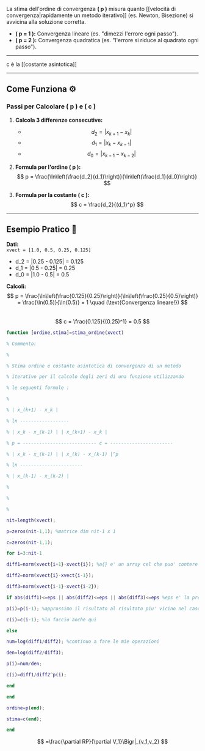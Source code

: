 La stima dell'ordine di convergenza **\( p \)** misura quanto [[velocità di convergenza|rapidamente un metodo iterativo]] (es. Newton, Bisezione) si avvicina alla soluzione corretta.  
- **\( p = 1 \):** Convergenza lineare (es. "dimezzi l'errore ogni passo").  
- **\( p = 2 \):** Convergenza quadratica (es. "l'errore si riduce al quadrato ogni passo").
---

c è la [[costante asintotica]]

---

## Come Funziona ⚙️
### Passi per Calcolare \( p \) e \( c \)
1. **Calcola 3 differenze consecutive:**  

   - $$d_2 = |x_{k+1} - x_k| $$  
   - $$ d_1 = |x_k - x_{k-1}| $$  
   - $$d_0 = |x_{k-1} - x_{k-2}| $$

2. **Formula per l'ordine \( p \):**  
   $$
   p = \frac{\ln\left(\frac{d_2}{d_1}\right)}{\ln\left(\frac{d_1}{d_0}\right)}
   $$

3. **Formula per la costante \( c \):**  
   $$
   c = \frac{d_2}{(d_1)^p}
   $$

---

## Esempio Pratico 📝
**Dati:**  
`xvect = [1.0, 0.5, 0.25, 0.125]`  

-  d_2 = |0.25 - 0.125| = 0.125 
-  d_1 = |0.5 - 0.25| = 0.25 
- d_0 = |1.0 - 0.5| = 0.5 

**Calcoli:**  
$$
p = \frac{\ln\left(\frac{0.125}{0.25}\right)}{\ln\left(\frac{0.25}{0.5}\right)} = \frac{\ln(0.5)}{\ln(0.5)} = 1 \quad (\text{Convergenza lineare!})
$$  
$$
c = \frac{0.125}{(0.25)^1} = 0.5
$$



```matlab
function [ordine,stima]=stima_ordine(xvect)

% Commento:

%

% Stima ordine e costante asintotica di convergenza di un metodo

% iterativo per il calcolo degli zeri di una funzione utilizzando

% le seguenti formule :

%

% | x_(k+1) - x_k |

% ln ------------------

% | x_k - x_(k-1) | | x_(k+1) - x_k |

% p = --------------------------- c = -----------------------

% | x_k - x_(k-1) | | x_(k) - x_(k-1) |^p

% ln -----------------------

% | x_(k-1) - x_(k-2) |

%

%

%

nit=length(xvect);

p=zeros(nit-1,1); %matrice dim nit-1 x 1

c=zeros(nit-1,1);

for i=3:nit-1

diff1=norm(xvect{i+1}-xvect{i}); %a{} e' un array cel che puo' contere dati di tipo diverso tra loro

diff2=norm(xvect{i}-xvect{i-1});

diff3=norm(xvect{i-1}-xvect{i-2});

if abs(diff1)<=eps || abs(diff2)<=eps || abs(diff3)<=eps %eps e' la precisione di macchina

p(i)=p(i-1); %approssimo il risultato al risultato piu' vicino nel caso il risultato sia piu' piccola della mia precisione di macchina

c(i)=c(i-1); %lo faccio anche qui

else

num=log(diff1/diff2); %continuo a fare le mie operazioni

den=log(diff2/diff3);

p(i)=num/den;

c(i)=diff1/diff2^p(i);

end

end

ordine=p(end);

stima=c(end);

end
```




$$
	=\frac{\partial RP}{\partial V_1}\Bigr|_{v_1,v_2}
$$